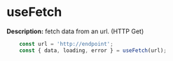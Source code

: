 # useFetch

**Description:** fetch data from an url. (HTTP Get)


```js
    const url = 'http://endpoint';
    const { data, loading, error } = useFetch(url);
```

